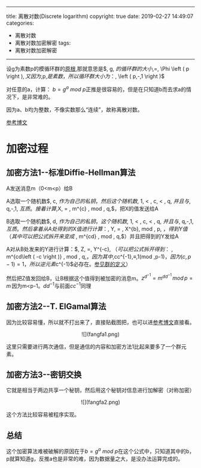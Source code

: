 
---
title: 离散对数(Discrete logarithm)
copyright: true
date: 2019-02-27 14:49:07
categories:
- 离散对数
- 离散对数加密解密
tags:
- 离散对数加密解密
---


设g为素数p的模循环群的[原根](https://aimasa.github.io/2019/02/26/%E5%8E%9F%E6%A0%B9/),那就意思是$\, g\, $的循环群的大小$\,=\, \Phi \left ( p \right )$,又因为$\,p\,$是素数，所以循环群大小为：$\, \left ( p\,-\,1 \right )$

对任意的a，计算： $b=g^{a}\ mod \ p$正推是很容易的，但是在只知道b而去求a的情况下，是非常难的。

因为a、b均为整数，不像实数那么“连续”，故称离散对数。

<!--more-->

[参考博文](https://blog.csdn.net/chen77716/article/details/7106485)

# 加密过程

## 加密方法1--标准Diffie-Hellman算法
A发送消息m（0<m<p）给B

A选取一个随机数$\, c\, $作为自己的私钥，然后这个随机数$\, 1\, < \, c\, < \, q\, $并且与$\, q\,-\,1\, $互质。接着计算$\,X\, = \, m^{c} \, mod \, q\,$，把X的值发送给A

B选取一个随机数$\, d\, $作为自己的私钥，这个随机数$\, 1\, < \, c\, < \, q\, $并且与$\, q\,-\,1\, $互质。然后拿着从A处得到的X值进行计算：$\, Y\, = \, X^{b}\, mod \, p\, $，得到Y值（其中可以把公式拆开来变成$ \, m^{cd} \, mod \, q\,$）并且把得到的Y发给A

A对从B处发来的Y进行计算：$\, Z\, =\, Y^{-c}\, $（可以把公式拆开得到：$ \, m^{cd\left ( -c \right )} \, mod \, q\,$，因为其中$\,cc^{-1}\,≡\,1(mod \,p-1)$，因为(c,p-1)=1，所以逆元素$c^{-1}$必存在。[参见群的定义](http://aimasa.github.io/2019/02/18/GaloisFields/)）

然后把Z值发回给B，让B根据这个值得到被加密的消息m。$z^{d^{-1}}=m^{dd^{-1}}\,mod\,p= m\,$因为m<p-1。$dd^{-1}$与前面$cc^{-1}$同理

## 加密方法2--T. ElGamal算法

因为比较容易懂，所以就不打出来了，直接贴截图把，也可以进[参考博文](https://blog.csdn.net/chen77716/article/details/7106485)直接看。

<center>![](fangfa1.png)</center>

这里只需要进行两次通信，但是通信的内容和加密方法1比起来要多了一个群元素。

## 加密方法3--密钥交换

它就是相当于两边共享一个秘钥，然后用这个秘钥对信息进行加解密（对称加密）

<center>![](fangfa2.png)</center>

这个方法比较容易被程序实现。

## 总结

这个加密算法难被破解的原因在于$b=g^{a}\ mod \ p$在这个公式中，只知道其中的b，p就算知道g，反推a也是非常的难，因为数据量之大，是没办法运算完成的。
